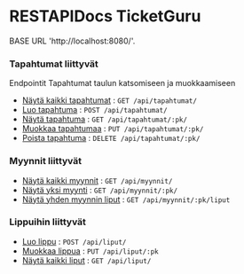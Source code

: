 
# RESTAPIDocs TicketGuru

BASE URL 'http://localhost:8080/'.



### Tapahtumat liittyvät 

Endpointit Tapahtumat taulun katsomiseen ja muokkaamiseen

* [Näytä kaikki tapahtumat](tapahtumat/get.md) : `GET /api/tapahtumat/`
* [Luo tapahtuma](tapahtumat/create.md) : `POST /api/tapahtumat/`
* [Näytä tapahtuma](tapahtumat/pk/get.md) : `GET /api/tapahtumat/:pk/`
* [Muokkaa tapahtumaa](tapahtumat/pk/put.md) : `PUT /api/tapahtumat/:pk/`
* [Poista tapahtuma](tapahtumat/pk/delete.md) : `DELETE /api/tapahtumat/:pk/`

### Myynnit liittyvät

* [Näytä kaikki myynnit](myynnit/get.md) : `GET /api/myynnit/`
* [Näytä yksi myynti](myynnit/pk/get.md) : `GET /api/myynnit/:pk/`
* [Näytä yhden myynnin liput](myynnit/pk/getLiput.md) : `GET /api/myynnit/:pk/liput`

### Lippuihin liittyvät
* [Luo lippu](liput/create.md) : `POST /api/liput/`
* [Muokkaa lippua](liput/put.md) : `PUT /api/liput/:pk`
* [Näytä kaikki liput](liput/get.md) : `GET /api/liput/`

